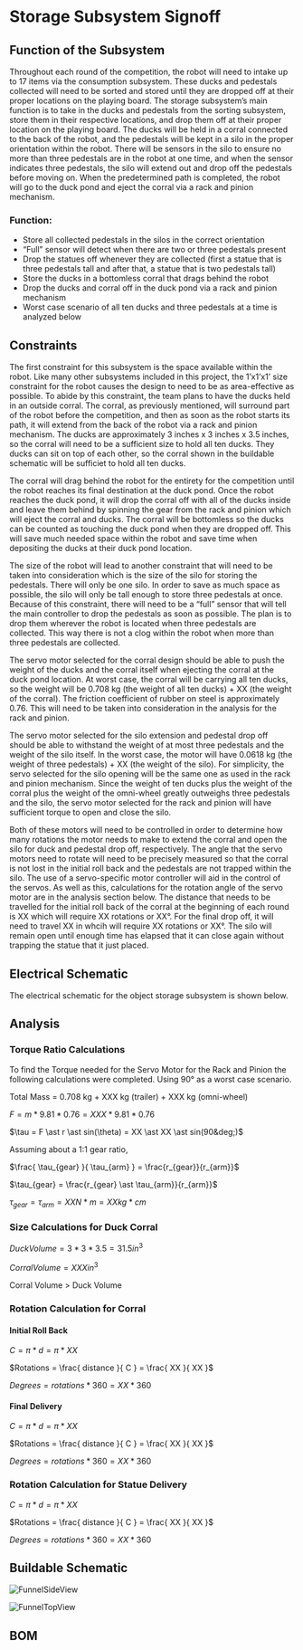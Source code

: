 # Storage Subsystem Signoff

## Function of the Subsystem

Throughout each round of the competition, the robot will need to intake up to 17 items via the consumption subsystem. These ducks and pedestals collected will need to be sorted and stored until they are dropped off at their proper locations on the playing board. The storage subsystem’s main function is to take in the ducks and pedestals from the sorting subsystem, store them in their respective locations, and drop them off at their proper location on the playing board. The ducks will be held in a corral connected to the back of the robot, and the pedestals will be kept in a silo in the proper orientation within the robot. There will be sensors in the silo to ensure no more than three pedestals are in the robot at one time, and when the sensor indicates three pedestals, the silo will extend out and drop off the pedestals before moving on. When the predetermined path is completed, the robot will go to the duck pond and eject the corral via a rack and pinion mechanism.

### Function:

- Store all collected pedestals in the silos in the correct orientation	
- “Full” sensor will detect when there are two or three pedestals present 
- Drop the statues off whenever they are collected (first a statue that is three pedestals tall and after that, a statue that is two pedestals tall)
- Store the ducks in a bottomless corral that drags behind the robot
- Drop the ducks and corral off in the duck pond via a rack and pinion mechanism
- Worst case scenario of all ten ducks and three pedestals at a time is analyzed below


## Constraints

The first constraint for this subsystem is the space available within the robot. Like many other subsystems included in this project, the 1’x1’x1’ size constraint for the robot causes the design to need to be as area-effective as possible. To abide by this constraint, the team plans to have the ducks held in an outside corral. The corral, as previously mentioned, will surround part of the robot before the competition, and then as soon as the robot starts its path, it will extend from the back of the robot via a rack and pinion mechanism. The ducks are approximately 3 inches x 3 inches x 3.5 inches, so the corral will need to be a sufficient size to hold all ten ducks. They ducks can sit on top of each other, so the corral shown in the buildable schematic will be sufficiet to hold all ten ducks.

The corral will drag behind the robot for the entirety for the competition until the robot reaches its final destination at the duck pond. Once the robot reaches the duck pond, it will drop the corral off with all of the ducks inside and leave them behind by spinning the gear from the rack and pinion which will eject the corral and ducks. The corral will be bottomless so the ducks can be counted as touching the duck pond when they are dropped off. This will save much needed space within the robot and save time when depositing the ducks at their duck pond location.

The size of the robot will lead to another constraint that will need to be taken into consideration which is the size of the silo for storing the pedestals. There will only be one silo. In order to save as much space as possible, the silo will only be tall enough to store three pedestals at once. Because of this constraint, there will need to be a “full” sensor that will tell the main controller to drop the pedestals as soon as possible. The plan is to drop them wherever the robot is located when three pedestals are collected. This way there is not a clog within the robot when more than three pedestals are collected. 

The servo motor selected for the corral design should be able to push the weight of the ducks and the corral itself when ejecting the corral at the duck pond location. At worst case, the corral will be carrying all ten ducks, so the weight will be 0.708 kg (the weight of all ten ducks) + XX (the weight of the corral). The friction coefficient of rubber on steel is approximately 0.76. This will need to be taken into consideration in the analysis for the rack and pinion.

The servo motor selected for the silo extension and pedestal drop off should be able to withstand the weight of at most three pedestals and the weight of the silo itself. In the worst case, the motor will have 0.0618 kg (the weight of three pedestals) + XX (the weight of the silo). For simplicity, the servo selected for the silo opening will be the same one as used in the rack and pinion mechanism. Since the weight of ten ducks plus the weight of the corral plus the weight of the omni-wheel greatly outweighs three pedestals and the silo, the servo motor selected for the rack and pinion will have sufficient torque to open and close the silo.

Both of these motors will need to be controlled in order to determine how many rotations the motor needs to make to extend the corral and open the silo for duck and pedestal drop off, respectively. The angle that the servo motors need to rotate will need to be precisely measured so that the corral is not lost in the initial roll back and the pedestals are not trapped within the silo. The use of a servo-specific motor controller will aid in the control of the servos. As well as this, calculations for the rotation angle of the servo motor are in the analysis section below. The distance that needs to be travelled for the initial roll back of the corral at the beginning of each round is XX which will require XX rotations or XX&deg;. For the final drop off, it will need to travel XX in whcih will require XX rotations or XX&deg;. The silo will remain open until enough time has elapsed that it can close again without trapping the statue that it just placed.

## Electrical Schematic

The electrical schematic for the object storage subsystem is shown below.

## Analysis

### Torque Ratio Calculations

To find the Torque needed for the Servo Motor for the Rack and Pinion the following calculations were completed. Using 90&deg; as a worst case scenario.

Total Mass = 0.708 kg + XXX kg (trailer) + XXX kg (omni-wheel)

$F = m \ast 9.81 \ast 0.76 = XXX \ast 9.81 \ast 0.76$

$\tau = F \ast r \ast sin(\theta) = XX \ast XX \ast sin(90&deg;)$

Assuming about a 1:1 gear ratio,

$\frac{ \tau_{gear} }{ \tau_{arm} } = \frac{r_{gear}}{r_{arm}}$

$\tau_{gear} = \frac{r_{gear} \ast \tau_{arm}}{r_{arm}}$

$\tau_{gear} = \tau_{arm} = XX N \ast m = XX kg \ast cm$

### Size Calculations for Duck Corral

$Duck Volume = 3 \ast 3 \ast 3.5 = 31.5 in^{3}$

$Corral Volume = XXX in^{3}$
  
Corral Volume > Duck Volume
  
### Rotation Calculation for Corral 

#### Initial Roll Back

$C = \pi \ast d = \pi \ast XX$

$Rotations = \frac{ distance }{ C } = \frac{ XX }{ XX }$

$Degrees = rotations \ast 360 = XX \ast 360$

#### Final Delivery

$C = \pi \ast d = \pi \ast XX$

$Rotations = \frac{ distance }{ C } = \frac{ XX }{ XX }$

$Degrees = rotations \ast 360 = XX \ast 360$

### Rotation Calculation for Statue Delivery

$C = \pi \ast d = \pi \ast XX$

$Rotations = \frac{ distance }{ C } = \frac{ XX }{ XX }$

$Degrees = rotations \ast 360 = XX \ast 360$

## Buildable Schematic

![FunnelSideView](https://user-images.githubusercontent.com/112424739/202914982-efbea400-4a37-4475-895f-5980e5515300.png)

![FunnelTopView](https://user-images.githubusercontent.com/112424739/202914995-e1fec3a0-3223-471c-90d9-91331fba9701.png)


## BOM


